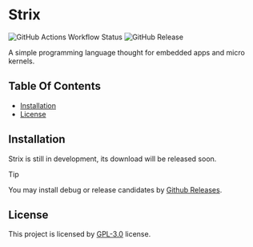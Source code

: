 <!-- omit in toc -->
# Strix

![GitHub Actions Workflow Status](https://img.shields.io/github/actions/workflow/status/freitaseric/strix/tests.yml?label=tests)
![GitHub Release](https://img.shields.io/github/v/release/freitaseric/strix?include_prereleases)

A simple programming language thought for embedded apps and micro kernels.

<!-- omit in toc -->
## Table Of Contents

- [Installation](#installation)
- [License](#license)


## Installation

Strix is still in development, its download will be released soon.

> [!TIP]
> You may install debug or release candidates by [Github Releases](https://github.com/freitaseric/strix/releases).


## License

This project is licensed by [GPL-3.0](./LICENSE) license.